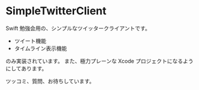 # SimpleTwitterClient

Swift 勉強会用の、シンプルなツイッタークライアントです。

* ツイート機能
* タイムライン表示機能

のみ実装されています。
また、極力プレーンな Xcode プロジェクトになるようにしてあります。

ツッコミ、質問、お待ちしています。
